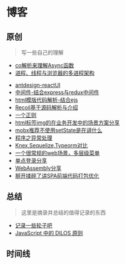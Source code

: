 # 博客
## 原创

> 写一些自己的理解

- [co解析来理解Async函数](https://github.com/zgoby/asProgramer/issues/3)
- [进程、线程与浏览器的多进程架构 ](https://github.com/zgoby/asProgramer/issues/1)
<!-- - [jquery之DOM进阶](https://github.com/zgoby/jQuery-Record) -->
- [antdesign-reactUI](https://github.com/zgoby/learn-react-source-code)
- [中间件-结合express与redux中间件](https://github.com/zgoby/asProgramer/issues/7)
- [html模版代码解析-结合ejs](https://github.com/zgoby/asProgramer/issues/4)
- [Recoil基于源码解析与介绍](https://github.com/zgoby/asProgramer/issues/5)
- [一个正则](https://github.com/zgoby/asProgramer/issues/8)
- [html标签img的在业务开发中的场景方案分享](https://github.com/zgoby/asProgramer/issues/9)
- [mobx推荐不使用setState是在讲什么](https://github.com/zgoby/asProgramer/issues/10)
- [程序之异常处理](https://github.com/zgoby/asProgramer/issues/11)
- [Knex,Sequelize,Typeorm对比](https://github.com/zgoby/asProgramer/issues/12)
- [一个很常规的web场景，多层级菜单](https://github.com/zgoby/asProgramer/issues/13)
- [单点登录分享](https://github.com/gzqby/asProgramer/issues/14)
- [WebAssembly分享](https://github.com/gzqby/asProgramer/issues/15)
- [掰开揉碎了讲SPA前端代码打包优化 ](https://github.com/gzqby/asProgramer/issues/16)

## 总结

> 这里是摘录并总结的值得记录的东西

- [记录一些轮子吧](https://github.com/zgoby/asProgramer/issues/2)
- [JavaScript 中的 DILOS 原则](https://github.com/zgoby/asProgramer/issues/6)

## 时间线
